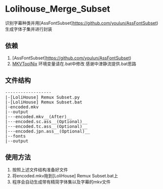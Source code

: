 # Lolihouse_Merge_Subset
识别字幕种类并用[AssFontSubset]https://github.com/youlun/AssFontSubset)生成字体子集并进行封装

## 依赖
1. [AssFontSubset]https://github.com/youlun/AssFontSubset)
2. [MKVToolNix](https://mkvtoolnix.download/doc/mkvmerge.html)
环境变量请在.bat中修改 感谢中津静流提供.bat思路

## 文件结构
<pre>
------------------
|-[LoliHouse] Remux Subset.py
|-[LoliHouse] Remux Subset.bat
|-encoded.mkv
|--output
|---encoded.mkv__(After)__
|---encoded.sc.ass__(Optional)__
|---encoded.tc.ass__(Optional)__
|---encoded.jpn.ass__(Optional)__
|--fonts
|--output
</pre>

## 使用方法
1. 按照上述文件结构准备好文件
2. 将encoded.mkv拖到[LoliHouse] Remux Subset.bat上
3. 程序会自动生成带有精简字体集以及字幕的mkv文件
